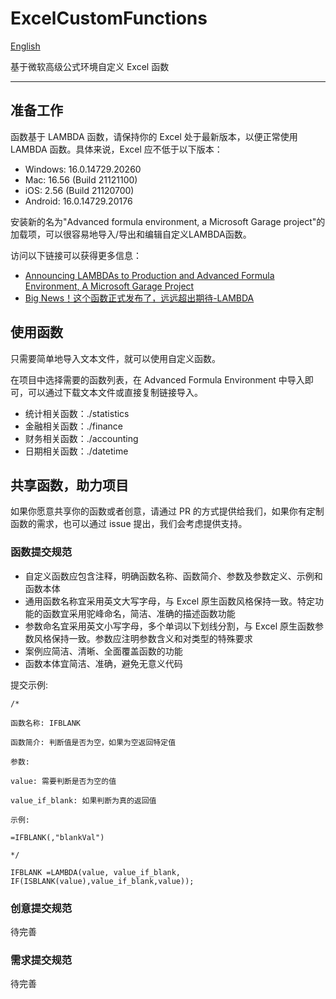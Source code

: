 # ExcelCustomFunctions

[English](./README.md)

基于微软高级公式环境自定义 Excel 函数

---

## 准备工作

函数基于 LAMBDA 函数，请保持你的 Excel 处于最新版本，以便正常使用 LAMBDA 函数。具体来说，Excel 应不低于以下版本：

- Windows: 16.0.14729.20260
- Mac: 16.56 (Build 21121100)
- iOS: 2.56 (Build 21120700)
- Android: 16.0.14729.20176

安装新的名为"Advanced formula environment, a Microsoft Garage project"的加载项，可以很容易地导入/导出和编辑自定义LAMBDA函数。

访问以下链接可以获得更多信息：

- [Announcing LAMBDAs to Production and Advanced Formula Environment, A Microsoft Garage Project
](https://techcommunity.microsoft.com/t5/excel-blog/announcing-lambdas-to-production-and-advanced-formula/ba-p/3073293)
- [Big News！这个函数正式发布了，远远超出期待-LAMBDA](https://mp.weixin.qq.com/s/j3C7MQodnt9KbROWos4fkw)

## 使用函数

只需要简单地导入文本文件，就可以使用自定义函数。

在项目中选择需要的函数列表，在 Advanced Formula Environment 中导入即可，可以通过下载文本文件或直接复制链接导入。

- 统计相关函数：./statistics
- 金融相关函数：./finance
- 财务相关函数：./accounting
- 日期相关函数：./datetime

## 共享函数，助力项目

如果你愿意共享你的函数或者创意，请通过 PR 的方式提供给我们，如果你有定制函数的需求，也可以通过 issue 提出，我们会考虑提供支持。

### 函数提交规范

- 自定义函数应包含注释，明确函数名称、函数简介、参数及参数定义、示例和函数本体
- 通用函数名称宜采用英文大写字母，与 Excel 原生函数风格保持一致。特定功能的函数宜采用驼峰命名，简洁、准确的描述函数功能
- 参数命名宜采用英文小写字母，多个单词以下划线分割，与 Excel 原生函数参数风格保持一致。参数应注明参数含义和对类型的特殊要求
- 案例应简洁、清晰、全面覆盖函数的功能
- 函数本体宜简洁、准确，避免无意义代码

提交示例:

```
/*

函数名称: IFBLANK

函数简介: 判断值是否为空，如果为空返回特定值

参数:

value: 需要判断是否为空的值

value_if_blank: 如果判断为真的返回值

示例:

=IFBLANK(,"blankVal")

*/

IFBLANK =LAMBDA(value, value_if_blank, IF(ISBLANK(value),value_if_blank,value));
```

### 创意提交规范

待完善

### 需求提交规范

待完善